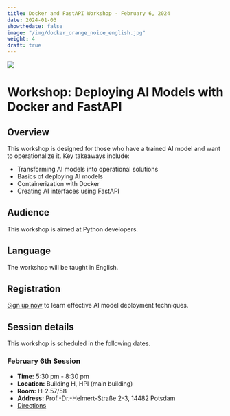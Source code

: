 ```yaml
---
title: Docker and FastAPI Workshop - February 6, 2024
date: 2024-01-03
showthedate: false
image: "/img/docker_orange_noice_english.jpg"
weight: 4
draft: true
---
```


![](/img/docker_orange_noice_english.jpg)

# Workshop: Deploying AI Models with Docker and FastAPI

## Overview
This workshop is designed for those who have a trained AI model and want to operationalize it. Key takeaways include:
- Transforming AI models into operational solutions
- Basics of deploying AI models
- Containerization with Docker
- Creating AI interfaces using FastAPI

## Audience
This workshop is aimed at Python developers.

## Language
The workshop will be taught in English.

## Registration
[Sign up now](https://hpi.de/en/the-hpi/registration/2024/docker-workshop/) to learn effective AI model deployment techniques.

## Session details
This workshop is scheduled in the following dates.

### February 6th Session
- **Time:** 5:30 pm - 8:30 pm
- **Location:** Building H, HPI (main building)
- **Room:** H-2.57/58
- **Address:** Prof.-Dr.-Helmert-Straße 2-3, 14482 Potsdam
- [Directions](https://hpi.de/en/the-hpi/organization/directions.html)